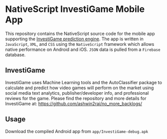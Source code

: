 # NativeScript InvestiGame Mobile App

This repository contains the NativeScript source code for the mobile app supporting the [InvestiGame prediction engine](https://github.com/ashwin2rai/no_more_backlogs/). The app is written in `JavaScript`, `XML`, and `CSS` using the `NativeScript` framework which allows native performance on Android and iOS. `JSON` data is pulled from a `Firebase` database.

## InvestiGame

InvestiGame uses Machine Learning tools and the AutoClassifier package to calculate and predict how video games will perform on the market using social media text analytics, publisher/developer info, and professional reviews for the game. Please find the repository and more details for InvestiGame at: https://github.com/ashwin2rai/no_more_backlogs/

## Usage

Download the compiled Android app from `app/InvestiGame-debug.apk`


